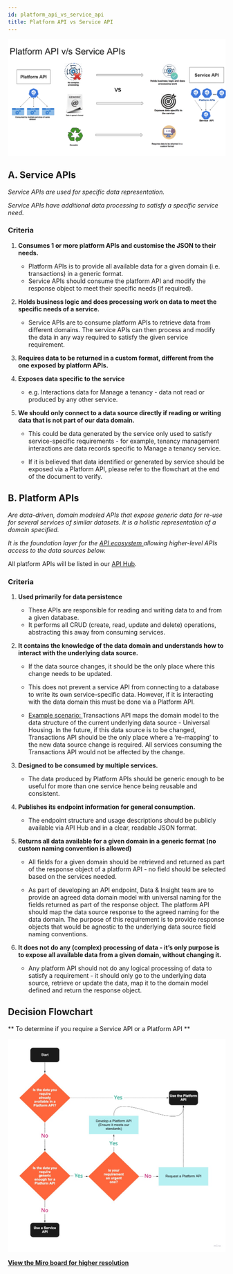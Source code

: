 ```yaml
---
id: platform_api_vs_service_api
title: Platform API vs Service API
---
```



![Platform API vs Service API comparison](./doc-images/platformapi.png)


## A. Service APIs  

_Service APIs are used for specific data representation._

_Service APIs have additional data processing to satisfy a specific service need._

### Criteria

1. **Consumes 1 or more platform APIs and customise the JSON to their needs.**

   * Platform APIs is to provide all available data for a given domain (i.e. transactions) in a generic format. 
   * Service APIs should consume the platform API and modify the response object to meet their specific needs (if required).

2. **Holds business logic and does processing work on data to meet the specific needs of a service.**

   * Service APIs are to consume platform APIs to retrieve data from different domains. The service APIs can then process and modify the data in any way required to satisfy the given service requirement.

3. **Requires data to be returned in a custom format, different from the one exposed by platform APIs.**

4. **Exposes data specific to the service** 
   * e.g. Interactions data for Manage a tenancy - data not read or produced by any other service.

5. **We should only connect to a data source directly if reading or writing data that is not part of our data domain.**

   * This could be data generated by the service only used to satisfy service-specific requirements - for example, tenancy management interactions are data records specific to Manage a tenancy service.

   * If it is believed that data identified or generated by service should be exposed via a Platform API, please refer to the flowchart at the end of the document to verify.

##  B. Platform APIs

_Are data-driven, domain modeled APIs that expose generic data for re-use for several services of similar datasets. It is a holistic representation of a domain specified._

_It is the foundation layer for the <u> API ecosystem </u> allowing higher-level APIs access to the data sources below._

All platform APIs will be listed in our [API Hub](https://developer-api.hackney.gov.uk/).

### Criteria

1. **Used primarily for data persistence**
   * These APIs are responsible for reading and writing data to and from a given database.
   * It performs all CRUD (create, read, update and delete) operations, abstracting this away from consuming services.

2. **It contains the knowledge of the data domain and understands how to interact with the underlying data source.** 
   * If the data source changes, it should be the only place where this change needs to be updated.
   * This does not prevent a service API from connecting to a database to write its own service-specific data.  However, if it is interacting with the data domain this must be done via a Platform API.

   * <u> Example scenario: </u> Transactions API maps the domain model to the data structure of the current underlying data source - Universal Housing. In the future, if this data source is to be changed, Transactions API should be the only place where a ‘re-mapping’ to the new data source change is required. All services consuming the Transactions API would not be affected by the change.

3. **Designed to be consumed by multiple services.**
   * The data produced by Platform APIs should be generic enough to be useful for more than one service hence being reusable and consistent.

4. **Publishes its endpoint information for general consumption.**
   * The endpoint structure and usage descriptions should be publicly available via API Hub and in a clear, readable JSON format.

5. **Returns all data available for a given domain in a generic format (no custom naming convention is allowed)**
   * All fields for a given domain should be retrieved and returned as part of the response object of a platform API - no field should be selected based on the services needed.

   * As part of developing an API endpoint, Data & Insight team are to provide an agreed data domain model with universal naming for the fields returned as part of the response object. The platform API should map the data source response to the agreed naming for the data domain. The purpose of this requirement is to provide response objects that would be agnostic to the underlying data source field naming conventions.  

6. **It does not do any (complex) processing of data - it’s only purpose is to expose all available data from a given domain, without changing it.**

     * Any platform API should not do any logical processing of data to satisfy a requirement - it should only go to the underlying data source, retrieve or update the data, map it to the domain model defined and return the response object.

##   Decision Flowchart

** To determine if you require a Service API or a Platform API **

![Decision flowchart](./doc-images/decision_flowchart.png)

[**View the Miro board for higher resolution**](https://miro.com/app/board/o9J_lFTB0GI=/)


